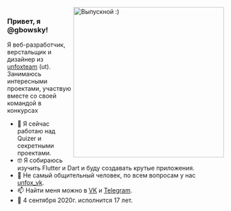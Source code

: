 <img align="right" src="https://sun9-6.userapi.com/c850732/v850732067/157331/CxqyBoLt-K8.jpg" alt="Выпускной :)" width=350px height=350px/>

### Привет, я @gbowsky!

Я веб-разработчик, верстальщик и дизайнер  из [unfoxteam](https://unfox.team) (ut). Занимаюсь интересными проектами, участвую вместе со своей командой в конкурсах

- 📱  Я сейчас работаю над Quizer и секретными проектами.
- 🤓 Я собираюсь изучить Flutter и Dart и буду создавать крутые приложения.
- 💬 Не самый общительный человек, по всем вопросам у нас [unfox_vk](https://vk.com/unfox_vk).
- 📫 Найти меня можно в [VK](https://vk.com/gbowsky) и [Telegram](https://t.me/gbowsky).
- 🎂 4 сентября 2020г. исполнится 17 лет.
